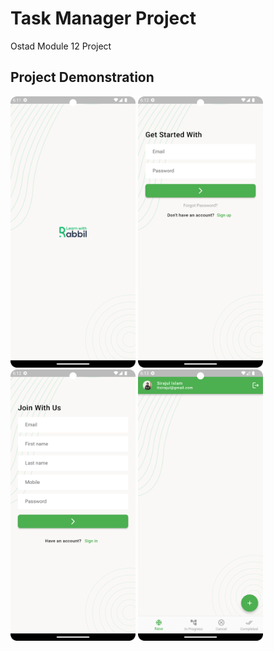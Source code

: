 # Task Manager Project

Ostad Module 12 Project

## Project Demonstration
<img src = "screenshot/splashscreen.png" width ="200" /> <img src = "screenshot/loginpage.png" width ="200" /> <img src = "screenshot/signuppage.png" width ="200" /> <img src = "screenshot/emptyscreen.png" width ="200" />